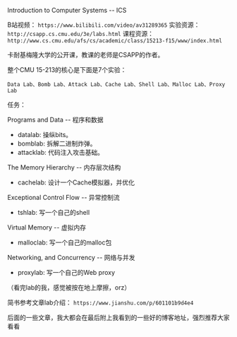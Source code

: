 Introduction to Computer Systems -- ICS 

B站视频： `https://www.bilibili.com/video/av31289365`
实验资源： `http://csapp.cs.cmu.edu/3e/labs.html`
课程资源： `http://www.cs.cmu.edu/afs/cs/academic/class/15213-f15/www/index.html`

卡耐基梅隆大学的公开课，教课的老师是CSAPP的作者。


整个CMU 15-213的核心是下面是7个实验：

`Data Lab、Bomb Lab、Attack Lab、Cache Lab、Shell Lab、Malloc Lab、Proxy Lab`

任务：

Programs and Data -- 程序和数据

* datalab: 操纵bits。
* bomblab: 拆解二进制炸弹。
* attacklab: 代码注入攻击基础。

The Memory Hierarchy -- 内存层次结构

* cachelab: 设计一个Cache模拟器，并优化

Exceptional Control Flow -- 异常控制流

* tshlab: 写一个自己的shell

Virtual Memory -- 虚拟内存

* malloclab: 写一个自己的malloc包

Networking, and Concurrency -- 网络与并发

* proxylab: 写一个自己的Web proxy

（看完lab的我，感觉被按在地上摩擦，orz）

简书参考文章lab介绍： `https://www.jianshu.com/p/601101b9d4e4`

后面的一些文章，我大都会在最后附上我看到的一些好的博客地址，强烈推荐大家看看